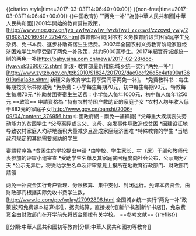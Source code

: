 {{citation style|time=2017-03-03T14:06:40+00:00}}
{{non-free|time=2017-03-03T14:06:40+00:00}}
{{中国教育}}
'''两免一补'''為[[中華人民共和國|中華人民共和國]]2001年開始的教育幫扶政策，<ref>[http://www.moe.gov.cn/jyb_zwfw/zwfw_fwzt/fwzt_zzzcwd/zzzcwd_ywjy/201608/t20160817_275473.html  教育部官網]</ref>对农村义务教育阶段贫困家庭学生免杂费、免书本费、逐步补助寄宿生生活费。2007年全国农村义务教育阶段家庭经济困难学生均享受到了两免一补政策，共約5000萬學生。2017年起實行城鄉統一制的两免一补<ref>[http://baby.sina.com.cn/news/2017-02-28/doc-ifyavvsk3896672.shtml  新浪- 教育部最新措施:城乡统一实行"两免一补"]</ref><ref>[http://www.zytzb.gov.cn/tzb2010/S1824/201702/dae9ccf26d5c4afa90af36919a9a1a8e.shtml  新疆义务教育学生将享受同等两免一补]</ref>。
*免费教科书：每生每期按实际书款减免
*免杂费：小学每生每期70元，初中每生每期90元，特教每生每期70元
*补助贫困寄宿生生活费：小学每人每年1000元，初中每人每年1250元
==政策==
申請資格為
*持有农村特困户救助证的家庭子女
*农村人均年收入低于882元的家庭子女<ref>[http://www.gov.cn/banshi/2006-09/04/content_376956.htm 中國政府網 - 兩免一補釋疑]</ref>
*父母重大疾病丧失劳动能力的贫困学生
*父母离异或丧父、丧母、突发事件导致造成贫困
*因建设征地导致农村家庭人均耕地面积大量减少且造成家庭经济困难
*特殊教育的学生
*当地政府规定的其他需要资助的学生

審請程序為
*贫困生向学校提出申请
*由学校、学生家长、村（居）干部和教师代表参加的评审小组審查
*受助学生名单及其家庭贫困程度向社会公布，公示期为7天
*公示无异后，将受助学生名单及评审意見上报所在地教育行政部门、财政部门請領

两免一补资金实行专户管理、分账核算、集中支付、封闭运行。免课本费资金，由财政部门根据实际免收书费学生数，<ref>[http://www.le.com/ptv/vplay/27992896.html 全国城乡统一实行“两免一补”政策]</ref>按照免费课本结算标准，据实结算，直接拨付[[新华书店|新华书店]]，免杂费资金由财政部门在开学前先将资金预拨有关学校。
==参考文献==
{{reflist}}

[[分類:中華人民共和國初等教育|分類:中華人民共和國初等教育]]
